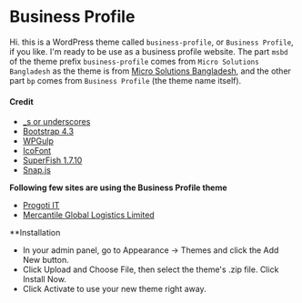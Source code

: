 # Business Profile

Hi. this is a WordPress theme called `business-profile`, or `Business Profile`, if you like. I'm ready to be use as a business profile website. The part `msbd` of the theme prefix `business-profile` comes from `Micro Solutions Bangladesh` as the theme is from [Micro Solutions Bangladesh](https://MicroSolutionsBD.com), and the other part `bp` comes from `Business Profile` (the theme name itself).

#### Credit

* [_s or underscores](https://github.com/Automattic/_s)
* [Bootstrap 4.3](https://getbootstrap.com/)
* [WPGulp](https://github.com/ahmadawais/WPGulp)
* [IcoFont](https://icofont.com/)
* [SuperFish 1.7.10](https://github.com/joeldbirch/superfish)
* [Snap.js](http://github.com/jakiestfu/Snap.js/)

**Following few sites are using the Business Profile theme**
* [Progoti IT](https://progotiit.com/)
* [Mercantile Global Logistics Limited](https://mglbd.com/)

**Installation
* In your admin panel, go to Appearance -> Themes and click the Add New button.
* Click Upload and Choose File, then select the theme's .zip file. Click Install Now.
* Click Activate to use your new theme right away.
